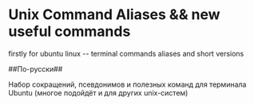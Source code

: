 # Unix Command Aliases && new useful commands #
firstly for ubuntu linux -- terminal commands aliases and short versions


##По-русски##

Набор сокращений, псевдонимов и полезных команд для терминала Ubuntu (многое подойдёт и для других unix-систем)
